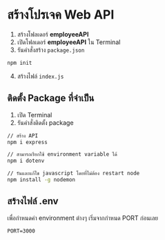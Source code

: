 
# สร้างโปรเจค Web API

1. สร้างโฟลเดอร์ **employeeAPI**
2. เปิดโฟลเดอร์ **employeeAPI** ใน Terminal 
3. รันคำสั่งสร้าง `package.json`

```bash
npm init
```

4. สร้างไฟล์ `index.js` 


## ติดตั้ง Package ที่จำเป็น

1. เปิด Terminal
2. รันคำสั่งติดตั้ง package

```bash
// สร้าง API
npm i express

// สามารถเรียกใช้ environment variable ได้
npm i dotenv

// รันและแก้ไข javascript โดยที่ไม่ต้อง restart node
npm install -g nodemon
```

## สร้างไฟล์ .env

เพื่อกำหนดค่า environment ต่างๆ เริ่มจากกำหนด PORT ก่อนเลย
```
PORT=3000
```